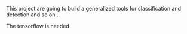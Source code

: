 This project are going to build a generalized tools for classification and detection and so on...  

The tensorflow is needed  
